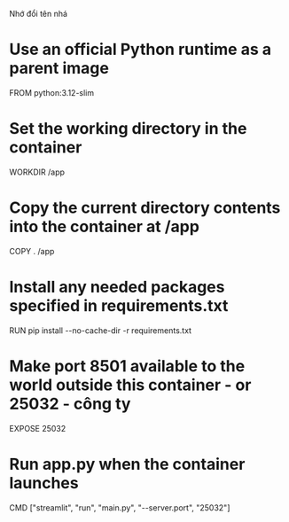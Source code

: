 Nhớ đổi tên nhá

# Use an official Python runtime as a parent image
FROM python:3.12-slim

# Set the working directory in the container
WORKDIR /app

# Copy the current directory contents into the container at /app
COPY . /app

# Install any needed packages specified in requirements.txt
RUN pip install --no-cache-dir -r requirements.txt

# Make port 8501 available to the world outside this container - or 25032 - công ty
EXPOSE 25032

# Run app.py when the container launches
CMD ["streamlit", "run", "main.py", "--server.port", "25032"]
